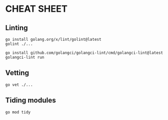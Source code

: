 # CHEAT SHEET

## Linting
```
go install golang.org/x/lint/golint@latest
golint ./...

go install github.com/golangci/golangci-lint/cmd/golangci-lint@latest
golangci-lint run
```

## Vetting
```
go vet ./...
```

## Tiding modules
```
go mod tidy
```


